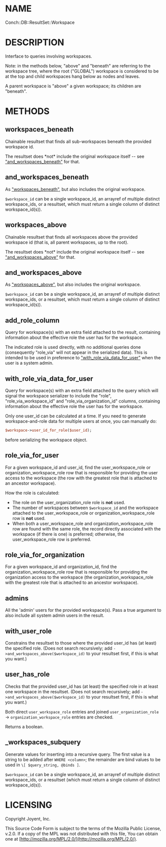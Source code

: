 # NAME

Conch::DB::ResultSet::Workspace

# DESCRIPTION

Interface to queries involving workspaces.

Note: in the methods below, "above" and "beneath" are referring to the workspace tree,
where the root ("GLOBAL") workspace is considered to be at the top and child
workspaces hang below as nodes and leaves.

A parent workspace is "above" a given workspace; its children are "beneath".

# METHODS

## workspaces\_beneath

Chainable resultset that finds all sub-workspaces beneath the provided workspace id.

The resultset does \*not\* include the original workspace itself -- see
["and\_workspaces\_beneath"](#and_workspaces_beneath) for that.

## and\_workspaces\_beneath

As ["workspaces\_beneath"](#workspaces_beneath), but also includes the original workspace.

`$workspace_id` can be a single workspace\_id, an arrayref of multiple distinct workspace\_ids,
or a resultset, which must return a single column of distinct workspace\_id(s)).

## workspaces\_above

Chainable resultset that finds all workspaces above the provided workspace id (that is, all
parent workspaces, up to the root).

The resultset does \*not\* include the original workspace itself -- see
["and\_workspaces\_above"](#and_workspaces_above) for that.

## and\_workspaces\_above

As ["workspaces\_above"](#workspaces_above), but also includes the original workspace.

`$workspace_id` can be a single workspace\_id, an arrayref of multiple distinct workspace\_ids,
or a resultset, which must return a single column of distinct workspace\_id(s)).

## add\_role\_column

Query for workspace(s) with an extra field attached to the result, containing information about
the effective role the user has for the workspace.

The indicated role is used directly, with no additional queries done (consequently "role\_via"
will not appear in the serialized data).  This is intended to be used in preference to
["with\_role\_via\_data\_for\_user"](#with_role_via_data_for_user) when the user is a system admin.

## with\_role\_via\_data\_for\_user

Query for workspace(s) with an extra field attached to the query which will signal the
workspace serializer to include the "role", "role\_via\_workspace\_id" and
"role\_via\_organization\_id" columns, containing information about the effective role the user
has for the workspace.

Only one user\_id can be calculated at a time. If you need to generate workspace-and-role data
for multiple users at once, you can manually do:

```perl
$workspace->user_id_for_role($user_id);
```

before serializing the workspace object.

## role\_via\_for\_user

For a given workspace\_id and user\_id, find the user\_workspace\_role or
organization\_workspace\_role row that is responsible for providing the user access to the
workspace (the row with the greatest role that is attached to an ancestor workspace).

How the role is calculated:

- The role on the user\_organization\_role role is **not** used.
- The number of workspaces between `$workspace_id` and the workspace attached to the
user\_workspace\_role or organization\_workspace\_role row is **not** used.
- When both a user\_workspace\_role and organization\_workspace\_role row are found with the same
role, the record directly associated with the workspace (if there is one) is preferred;
otherwise, the user\_workspace\_role row is preferred.

## role\_via\_for\_organization

For a given workspace\_id and organization\_id, find the organization\_workspace\_role row that is
responsible for providing the organization access to the workspace (the
organization\_workspace\_role with the greatest role that is attached to an ancestor
workspace).

## admins

All the 'admin' users for the provided workspace(s).  Pass a true argument to also include all
system admin users in the result.

## with\_user\_role

Constrains the resultset to those where the provided user\_id has (at least) the specified role.
(Does not search recursively; add `->and_workspaces_above($workspace_id)` to your
resultset first, if this is what you want.)

## user\_has\_role

Checks that the provided user\_id has (at least) the specified role in at least one workspace in
the resultset. (Does not search recursively; add `->and_workspaces_above($workspace_id)`
to your resultset first, if this is what you want.)

Both direct `user_workspace_role` entries and joined
`user_organization_role` -> `organization_workspace_role` entries are checked.

Returns a boolean.

## \_workspaces\_subquery

Generate values for inserting into a recursive query.
The first value is a string to be added after `WHERE <column>`; the remainder are bind
values to be used in `\[ $query_string, @binds ]`.

`$workspace_id` can be a single workspace\_id, an arrayref of multiple distinct workspace\_ids,
or a resultset (which must return a single column of distinct workspace\_id(s)).

# LICENSING

Copyright Joyent, Inc.

This Source Code Form is subject to the terms of the Mozilla Public License,
v.2.0. If a copy of the MPL was not distributed with this file, You can obtain
one at [http://mozilla.org/MPL/2.0/](http://mozilla.org/MPL/2.0/).
